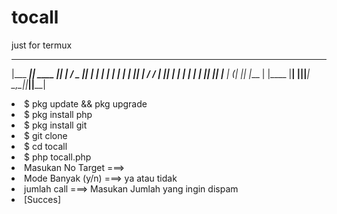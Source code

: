 # tocall

just for termux 






 ________  ______  _____    ____  _      _
|___  ___|| ____ ||  ___|  / _  || |    | |
   |  |   | |  | || |     / / | || |    | |
   |  |   | |__| || |___ | (__| || |___ | |____
   |__|   |______||_____| \___,_||_____||______|



<li>$ pkg update && pkg upgrade
<li>$ pkg install php
<li>$ pkg install git
<li>$ git clone 
<li>$ cd tocall
<li>$ php tocall.php
<li> Masukan No Target ===> 
<li> Mode Banyak (y/n) ===> ya atau tidak
<li> jumlah call ===> Masukan Jumlah yang ingin dispam
<li> [Succes]
